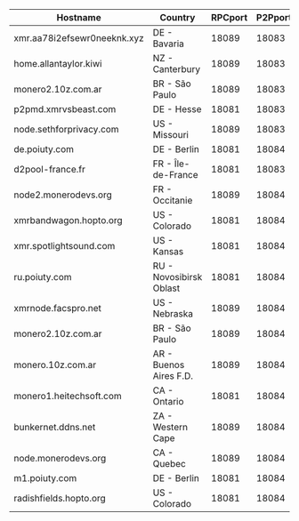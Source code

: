 Hostname | Country | RPCport | P2Pport
--- | --- | --- | ---
xmr.aa78i2efsewr0neeknk.xyz | DE - Bavaria | 18089 | 18083
home.allantaylor.kiwi | NZ - Canterbury | 18089 | 18083
monero2.10z.com.ar | BR - São Paulo | 18089 | 18083
p2pmd.xmrvsbeast.com | DE - Hesse | 18081 | 18083
node.sethforprivacy.com | US - Missouri | 18089 | 18083
de.poiuty.com | DE - Berlin | 18081 | 18084
d2pool-france.fr | FR - Île-de-France | 18081 | 18083
node2.monerodevs.org | FR - Occitanie | 18089 | 18084
xmrbandwagon.hopto.org | US - Colorado | 18081 | 18084
xmr.spotlightsound.com | US - Kansas | 18081 | 18084
ru.poiuty.com | RU - Novosibirsk Oblast | 18081 | 18084
xmrnode.facspro.net | US - Nebraska | 18089 | 18084
monero2.10z.com.ar | BR - São Paulo | 18089 | 18084
monero.10z.com.ar | AR - Buenos Aires F.D. | 18089 | 18084
monero1.heitechsoft.com | CA - Ontario | 18081 | 18084
bunkernet.ddns.net | ZA - Western Cape | 18089 | 18084
node.monerodevs.org | CA - Quebec | 18089 | 18084
m1.poiuty.com | DE - Berlin | 18081 | 18084
radishfields.hopto.org | US - Colorado | 18081 | 18084
